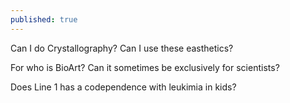 ```yaml
---
published: true
---
```

Can I do Crystallography?
Can I use these easthetics?

For who is BioArt? Can it sometimes be exclusively for scientists?

Does Line 1 has a codependence with leukimia in kids?
